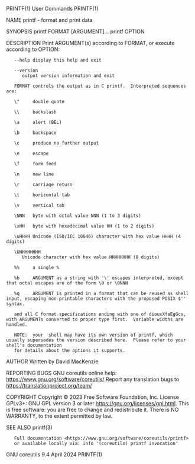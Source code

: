 PRINTF(1)								 User Commands								     PRINTF(1)

NAME
       printf - format and print data

SYNOPSIS
       printf FORMAT [ARGUMENT]...
       printf OPTION

DESCRIPTION
       Print ARGUMENT(s) according to FORMAT, or execute according to OPTION:

       --help display this help and exit

       --version
	      output version information and exit

       FORMAT controls the output as in C printf.  Interpreted sequences are:

       \"     double quote

       \\     backslash

       \a     alert (BEL)

       \b     backspace

       \c     produce no further output

       \e     escape

       \f     form feed

       \n     new line

       \r     carriage return

       \t     horizontal tab

       \v     vertical tab

       \NNN   byte with octal value NNN (1 to 3 digits)

       \xHH   byte with hexadecimal value HH (1 to 2 digits)

       \uHHHH Unicode (ISO/IEC 10646) character with hex value HHHH (4 digits)

       \UHHHHHHHH
	      Unicode character with hex value HHHHHHHH (8 digits)

       %%     a single %

       %b     ARGUMENT as a string with '\' escapes interpreted, except that octal escapes are of the form \0 or \0NNN

       %q     ARGUMENT is printed in a format that can be reused as shell input, escaping non-printable characters with the proposed POSIX $'' syntax.

       and all C format specifications ending with one of diouxXfeEgGcs, with ARGUMENTs converted to proper type first.	 Variable widths are handled.

       NOTE:  your  shell may have its own version of printf, which usually supersedes the version described here.  Please refer to your shell's documentation
       for details about the options it supports.

AUTHOR
       Written by David MacKenzie.

REPORTING BUGS
       GNU coreutils online help: <https://www.gnu.org/software/coreutils/>
       Report any translation bugs to <https://translationproject.org/team/>

COPYRIGHT
       Copyright © 2023 Free Software Foundation, Inc.	License GPLv3+: GNU GPL version 3 or later <https://gnu.org/licenses/gpl.html>.
       This is free software: you are free to change and redistribute it.  There is NO WARRANTY, to the extent permitted by law.

SEE ALSO
       printf(3)

       Full documentation <https://www.gnu.org/software/coreutils/printf>
       or available locally via: info '(coreutils) printf invocation'

GNU coreutils 9.4							  April 2024								     PRINTF(1)
